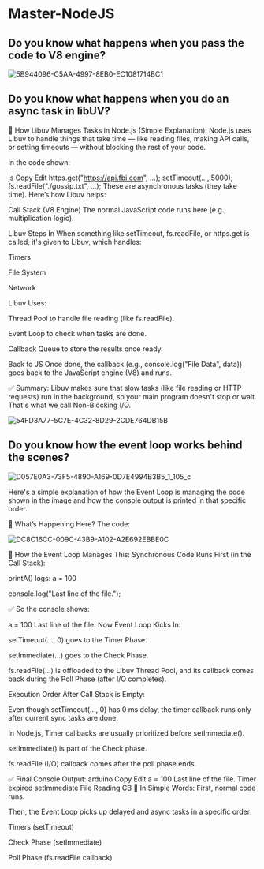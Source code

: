 # Master-NodeJS

## Do you know what happens when you pass the code to V8 engine?

![5B944096-C5AA-4997-8EB0-EC1081714BC1](https://github.com/user-attachments/assets/7ed4ae71-cba5-48b3-b900-99e242604298)


## Do you know what happens when you do an async task in libUV?

🧠 How Libuv Manages Tasks in Node.js (Simple Explanation):
Node.js uses Libuv to handle things that take time — like reading files, making API calls, or setting timeouts — without blocking the rest of your code.

In the code shown:

js
Copy
Edit
https.get("https://api.fbi.com", ...);
setTimeout(..., 5000);
fs.readFile("./gossip.txt", ...);
These are asynchronous tasks (they take time). Here’s how Libuv helps:

Call Stack (V8 Engine)
The normal JavaScript code runs here (e.g., multiplication logic).

Libuv Steps In
When something like setTimeout, fs.readFile, or https.get is called, it's given to Libuv, which handles:

Timers

File System

Network

Libuv Uses:

Thread Pool to handle file reading (like fs.readFile).

Event Loop to check when tasks are done.

Callback Queue to store the results once ready.

Back to JS
Once done, the callback (e.g., console.log("File Data", data)) goes back to the JavaScript engine (V8) and runs.

✅ Summary:
Libuv makes sure that slow tasks (like file reading or HTTP requests) run in the background, so your main program doesn't stop or wait. That's what we call Non-Blocking I/O.

![54FD3A77-5C7E-4C32-8D29-2CDE764DB15B](https://github.com/user-attachments/assets/68959fcb-cf01-43c1-abb3-32de5aff86f6)



## Do you know how the event loop works behind the scenes?

![D057E0A3-73F5-4890-A169-0D7E4994B3B5_1_105_c](https://github.com/user-attachments/assets/dd625ea3-9ac0-493b-9eca-70d4d490561b)

Here's a simple explanation of how the Event Loop is managing the code shown in the image and how the console output is printed in that specific order.

🧠 What’s Happening Here?
The code:

![DC8C16CC-009C-43B9-A102-A2E692EBBE0C](https://github.com/user-attachments/assets/51ab47f2-e1ec-4a0c-8784-8d30690b5bdb)




🔁 How the Event Loop Manages This:
Synchronous Code Runs First (in the Call Stack):

printA() logs: a = 100

console.log("Last line of the file.");

✅ So the console shows:

a = 100
Last line of the file.
Now Event Loop Kicks In:

setTimeout(..., 0) goes to the Timer Phase.

setImmediate(...) goes to the Check Phase.

fs.readFile(...) is offloaded to the Libuv Thread Pool, and its callback comes back during the Poll Phase (after I/O completes).

Execution Order After Call Stack is Empty:

Even though setTimeout(..., 0) has 0 ms delay, the timer callback runs only after current sync tasks are done.

In Node.js, Timer callbacks are usually prioritized before setImmediate().

setImmediate() is part of the Check phase.

fs.readFile (I/O) callback comes after the poll phase ends.

✅ Final Console Output:
arduino
Copy
Edit
a = 100
Last line of the file.
Timer expired
setImmediate
File Reading CB
📌 In Simple Words:
First, normal code runs.

Then, the Event Loop picks up delayed and async tasks in a specific order:

Timers (setTimeout)

Check Phase (setImmediate)

Poll Phase (fs.readFile callback)



